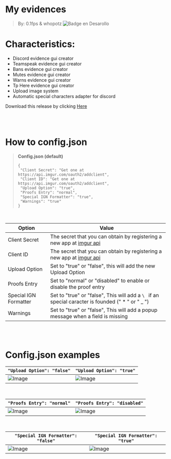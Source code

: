 # My evidences 
> By: 0.1fps & whopotz
![Badge en Desarollo](https://img.shields.io/badge/STATUS-EN%20DESAROLLO-green)

# Characteristics:

-   Discord evidence gui creator
-   Teamspeak evidence gui creator
-   Bans evidence gui creator
-   Mutes evidence gui creator
-   Warns evidence gui creator
-   Tp Here evidence gui creator
-   Upload image system
-   Automatic special characters adapter for discord


Download this release by clicking  [Here](https://github.com/Masterrecording/MyEvidences/releases/download/v1.0.2/MyEvidences.setup.exe)

<br/><br/>

# How to config.json

> **Config.json (default)**
>  ```
> {  
>   "Client Secret": "Get one at https://api.imgur.com/oauth2/addclient",
>   "Client ID": "Get one at https://api.imgur.com/oauth2/addclient",
>   "Upload Option": "true",
>   "Proofs Entry": "normal",
>   "Special IGN Formatter": "true",
>   "Warnings": "true"
> }
> ```

<br/>

| Option                | Value                                                                                                          |
|-----------------------|----------------------------------------------------------------------------------------------------------------|
| Client Secret         | The secret that you can obtain by registering a new app at [imgur api](https://api.imgur.com/oauth2/addclient) |
| Client ID             | The secret that you can obtain by registering a new app at [imgur api](https://api.imgur.com/oauth2/addclient) | 
| Upload Option         | Set to "true" or "false", this will add the new Upload Option                                                  |
| Proofs Entry          | Set to "normal" or "disabled" to enable or disable the proof entry                                             |
| Special IGN Formatter | Set to "true" or "false", This will add a `\ ` if an special caracter is founded (" * " or " _ ")              |
| Warnings              | Set to "true" or "false", This will add a popup message when a field is missing                                |

<br/><br/>

# Config.json examples

| `"Upload Option": "false"`              | `"Upload Option": "true"`                 |
|-----------------------------------------|-------------------------------------------|
| ![Image](https://imgur.com/vPgXEaR.png) | ![Image](https://i.imgur.com/l2yHw1b.png) |

<br/>

| `"Proofs Entry": "normal"`              | `"Proofs Entry": "disabled"`              |
|-----------------------------------------|-------------------------------------------|
| ![Image](https://imgur.com/JtKLv3J.png) | ![Image](https://i.imgur.com/l2yHw1b.png) |

<br/>

| `"Special IGN Formatter": "false"`      | `"Special IGN Formatter": "true"`       |
|-----------------------------------------|-----------------------------------------|
| ![Image](https://imgur.com/E8OuRzv.png) | ![Image](https://imgur.com/nTCLuCP.png) |
